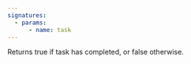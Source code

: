 ```yaml
---
signatures:
  - params:
      - name: task
---
```


Returns true if task has completed, or false otherwise.
